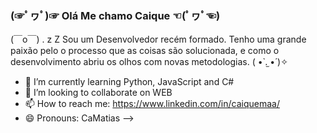 
### (☞ﾟヮﾟ)☞ Olá Me chamo Caique  ☜(ﾟヮﾟ☜)
(￣o￣) . z Z  Sou um Desenvolvedor recém formado. Tenho uma grande paixão pelo o processo que as coisas são solucionada, e como o desenvolvimento abriu os olhos com novas metodologias.  ( •̀ .̫ •́ )✧



- 🌱 I’m currently learning Python, JavaScript and C#
- 👯 I’m looking to collaborate on WEB
- 📫 How to reach me: https://www.linkedin.com/in/caiquemaa/
- 😄 Pronouns: CaMatias
-->
